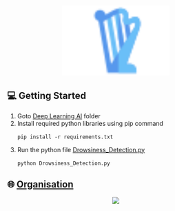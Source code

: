 <p align="center">
  <img src="website-frontend/img/logo/logo.svg" width="250px">
</p>

## :computer: Getting Started

1. Goto [Deep Learning AI](/DeepLearningAI) folder
2. Install required python libraries using pip command
    ```
    pip install -r requirements.txt
    ```
3. Run the python file [Drowsiness_Detection.py](/DeepLearningAI/Drowsiness_Detection.py)
    ```
    python Drowsiness_Detection.py
    ```

## :globe_with_meridians: [Organisation](https://www.iodev.co.in/)
  <p align="center">
    <img src="https://iodev.in/assets/img/logo_png.png" width="300px"/>
  </p>